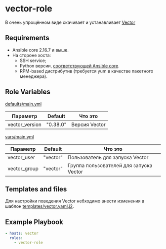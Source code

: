 vector-role
=========

В очень упрощённом виде скачивает и устанавливает [Vector](https://vector.dev/)

Requirements
------------

* Ansible core 2.16.7 и выше.
* На стороне хоста: 
    * SSH service;
    * Python версии, [соответствующей Ansible core](https://docs.ansible.com/ansible/latest/reference_appendices/release_and_maintenance.html#ansible-core-support-matrix).
    * RPM-based дистрибутив (требуется yum в качестве пакетного менеджера).

Role Variables
--------------

[defaults/main.yml](defaults/main.yml)

| Параметр | Default | Что это |
|----------|---------|---------|
| vector_version | "0.38.0" |  Версия Vector |

[vars/main.yml](vars/main.yml)

| Параметр | Default | Что это |
|----------|---------|---------|
| vector_user | "vector" | Пользователь для запуска Vector |
| vector_group | "vector" | Группа пользователей для запуска Vector |


Templates and files
-------------------

Для настройки поведения Vector небходимо внести изменения в шаблон [templates/vector.yaml.j2](templates/vector.yaml.j2).

Example Playbook
----------------

```yml
- hosts: vector
  roles:
    - vector-role
```